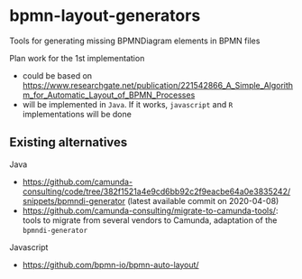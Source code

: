 # bpmn-layout-generators

Tools for generating missing BPMNDiagram elements in BPMN files

Plan work for the 1st implementation
- could be based on https://www.researchgate.net/publication/221542866_A_Simple_Algorithm_for_Automatic_Layout_of_BPMN_Processes
- will be implemented in `Java`. If it works, `javascript` and `R` implementations will be done


## Existing alternatives

Java
- https://github.com/camunda-consulting/code/tree/382f1521a4e9cd6bb92c2f9eacbe64a0e3835242/snippets/bpmndi-generator (latest available commit on 2020-04-08)
- https://github.com/camunda-consulting/migrate-to-camunda-tools/: tools to migrate from several vendors to Camunda, adaptation of the `bpmndi-generator`

Javascript
- https://github.com/bpmn-io/bpmn-auto-layout/

